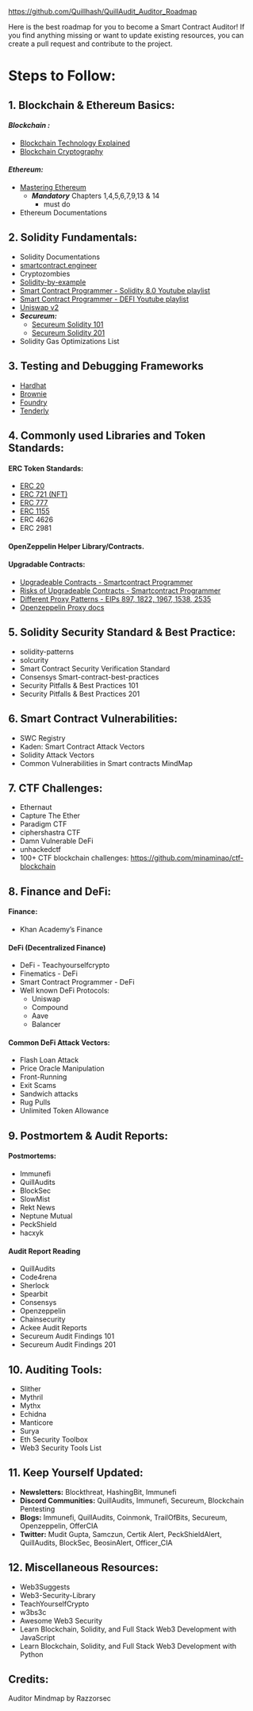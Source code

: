 https://github.com/Quillhash/QuillAudit_Auditor_Roadmap

Here is the best roadmap for you to become a Smart Contract Auditor! If you find anything missing or want to update existing resources, you can create a pull request and contribute to the project.

# Steps to Follow:

## 1. Blockchain & Ethereum Basics:

#### ***Blockchain :***
- [Blockchain Technology Explained](https://www.youtube.com/watch?v=qOVAbKKSH10)
- [Blockchain Cryptography](https://101blockchains.com/blockchain-cryptography/)

#### ***Ethereum:***
- [Mastering Ethereum](https://github.com/ethereumbook/ethereumbook)
    - ***Mandatory*** Chapters 1,4,5,6,7,9,13 & 14
      -  must do  
- Ethereum Documentations

## 2. Solidity Fundamentals:

- Solidity Documentations
- [smartcontract.engineer](https://www.smartcontract.engineer/)
- Cryptozombies
- [Solidity-by-example](https://solidity-by-example.org/)
- [Smart Contract Programmer - Solidity 8.0 Youtube playlist](https://www.youtube.com/watch?v=xv9OmztShIw&list=PLO5VPQH6OWdVQwpQfw9rZ67O6Pjfo6q-p)
- [Smart Contract Programmer - DEFI Youtube playlist](https://www.youtube.com/watch?v=qB2Ulx201wY&list=PLO5VPQH6OWdX-Rh7RonjZhOd9pb9zOnHW)
- [Uniswap v2](https://www.youtube.com/watch?v=qB2Ulx201wY&list=PLO5VPQH6OWdX-Rh7RonjZhOd9pb9zOnHW)
- ***Secureum:***
  - [Secureum Solidity 101](https://secureum.substack.com/p/solidity-101?s=r)
  - [Secureum Solidity 201](https://secureum.substack.com/p/solidity-201?s=r)
- Solidity Gas Optimizations List
</ol>

## 3. Testing and Debugging Frameworks

- [Hardhat](https://hardhat.org/hardhat-runner/docs/other-guides/waffle-testing)
- [Brownie](https://eth-brownie.readthedocs.io/en/stable/)
- [Foundry](https://github.com/foundry-rs/foundry)
- [Tenderly](https://tenderly.co/)

## 4. Commonly used Libraries and Token Standards:

#### ERC Token Standards:

- [ERC 20](https://ethereum.org/en/developers/docs/standards/tokens/erc-20/)
- [ERC 721 (NFT)](https://ethereum.org/en/developers/docs/standards/tokens/erc-721/)
- [ERC 777](https://ethereum.org/en/developers/docs/standards/tokens/erc-777/)
- [ERC 1155](https://ethereum.org/en/developers/docs/standards/tokens/erc-1155/)
- ERC 4626
- ERC 2981

#### OpenZeppelin Helper Library/Contracts.

#### Upgradable Contracts:

- [Upgradeable Contracts - Smartcontract Programmer](https://www.youtube.com/watch?v=JgSj7IiE4jA)
- [Risks of Upgradeable Contracts - Smartcontract Programmer](https://www.youtube.com/watch?v=XmxfB5JOt1Q)
- [Different Proxy Patterns - EIPs 897, 1822, 1967, 1538, 2535](https://ethereum-blockchain-developer.com/110-upgrade-smart-contracts/00-project/)
- [Openzeppelin Proxy docs](https://docs.openzeppelin.com/contracts/4.x/api/proxy)

## 5. Solidity Security Standard & Best Practice:

- solidity-patterns
- solcurity
- Smart Contract Security Verification Standard
- Consensys Smart-contract-best-practices
- Security Pitfalls & Best Practices 101
- Security Pitfalls & Best Practices 201

## 6. Smart Contract Vulnerabilities:

- SWC Registry
- Kaden: Smart Contract Attack Vectors
- Solidity Attack Vectors
- Common Vulnerabilities in Smart contracts MindMap

## 7. CTF Challenges:

- Ethernaut
- Capture The Ether
- Paradigm CTF
- ciphershastra CTF
- Damn Vulnerable DeFi
- unhackedctf
- 100+ CTF blockchain challenges: https://github.com/minaminao/ctf-blockchain

## 8. Finance and DeFi:

#### Finance:

- Khan Academy’s Finance

#### DeFi (Decentralized Finance)

- DeFi - Teachyourselfcrypto
- Finematics - DeFi
- Smart Contract Programmer - DeFi
- Well known DeFi Protocols:
  - Uniswap
  - Compound
  - Aave
  - Balancer

#### Common DeFi Attack Vectors:

- Flash Loan Attack
- Price Oracle Manipulation
- Front-Running
- Exit Scams
- Sandwich attacks
- Rug Pulls
- Unlimited Token Allowance

## 9. Postmortem & Audit Reports:

#### Postmortems:

- Immunefi
- QuillAudits
- BlockSec
- SlowMist
- Rekt News
- Neptune Mutual
- PeckShield
- hacxyk

#### Audit Report Reading

- QuillAudits
- Code4rena
- Sherlock
- Spearbit
- Consensys
- Openzeppelin
- Chainsecurity
- Ackee Audit Reports
- Secureum Audit Findings 101
- Secureum Audit Findings 201

## 10. Auditing Tools:

- Slither
- Mythril
- Mythx
- Echidna
- Manticore
- Surya
- Eth Security Toolbox
- Web3 Security Tools List

## 11. Keep Yourself Updated:

- **Newsletters:** Blockthreat, HashingBit, Immunefi<br>
- **Discord Communities:** QuillAudits, Immunefi, Secureum, Blockchain Pentesting<br>
- **Blogs:** Immunefi, QuillAudits, Coinmonk, TrailOfBits, Secureum, Openzeppelin, OfferCIA<br>
- **Twitter:** Mudit Gupta, Samczun, Certik Alert, PeckShieldAlert, QuillAudits, BlockSec, BeosinAlert, Officer_CIA

## 12. Miscellaneous Resources:

- Web3Suggests
- Web3-Security-Library
- TeachYourselfCrypto
- w3bs3c
- Awesome Web3 Security
- Learn Blockchain, Solidity, and Full Stack Web3 Development with JavaScript
- Learn Blockchain, Solidity, and Full Stack Web3 Development with Python

## Credits:

Auditor Mindmap by Razzorsec

